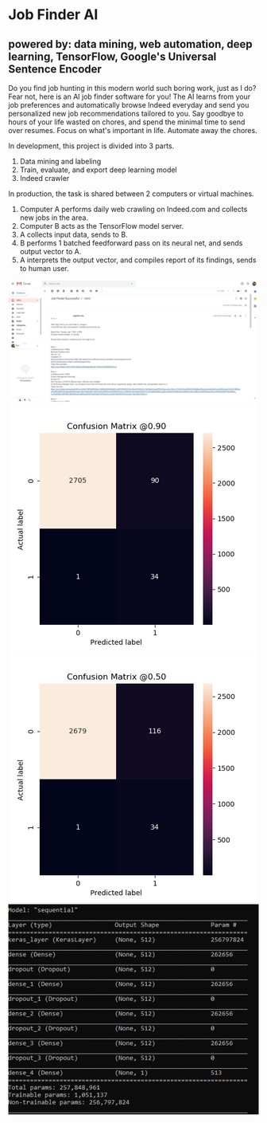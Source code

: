 # Job Finder AI
## powered by: data mining, web automation, deep learning, TensorFlow, Google's Universal Sentence Encoder
Do you find job hunting in this modern world such boring work, just as I do?
Fear not, here is an AI job finder software for you!
The AI learns from your job preferences and automatically browse Indeed everyday
and send you personalized new job recommendations tailored to you.
Say goodbye to hours of your life wasted on chores,
and spend the minimal time to send over resumes.
Focus on what's important in life. Automate away the chores.

In development, this project is divided into 3 parts.
1. Data mining and labeling
2. Train, evaluate, and export deep learning model
3. Indeed crawler

In production, the task is shared between 2 computers or virtual machines.
1. Computer A performs daily web crawling on Indeed.com and collects new jobs in the area.
2. Computer B acts as the TensorFlow model server.
3. A collects input data, sends to B.
4. B performs 1 batched feedforward pass on its neural net, and sends output vector to A.
5. A interprets the output vector, and compiles report of its findings, sends to human user.

![alt text](img/output_sample.jpg)
![alt text](img/p0.9.png)
![alt text](img/p0.5.png)
![alt text](img/neural_net_architecture.PNG)
